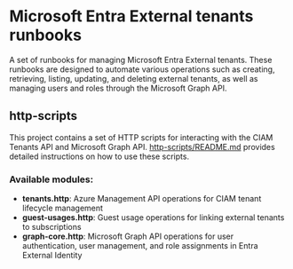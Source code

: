 # Microsoft Entra External tenants runbooks

A set of runbooks for managing Microsoft Entra External tenants. These runbooks are designed to automate various operations such as creating, retrieving, listing, updating, and deleting external tenants, as well as managing users and roles through the Microsoft Graph API.

## http-scripts
This project contains a set of HTTP scripts for interacting with the CIAM Tenants API and Microsoft Graph API. [http-scripts/README.md](http-scripts/README.md) provides detailed instructions on how to use these scripts.

### Available modules:
- **tenants.http**: Azure Management API operations for CIAM tenant lifecycle management
- **guest-usages.http**: Guest usage operations for linking external tenants to subscriptions  
- **graph-core.http**: Microsoft Graph API operations for user authentication, user management, and role assignments in Entra External Identity